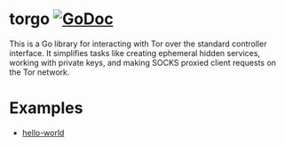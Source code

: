 # torgo [![GoDoc](https://godoc.org/github.com/wybiral/torgo?status.svg)](https://godoc.org/github.com/wybiral/torgo)
This is a Go library for interacting with Tor over the standard controller interface. It simplifies tasks like creating ephemeral hidden services, working with private keys, and making SOCKS proxied client requests on the Tor network.

# Examples
* [hello-world](https://github.com/wybiral/torgo/blob/master/examples/hello-world)
